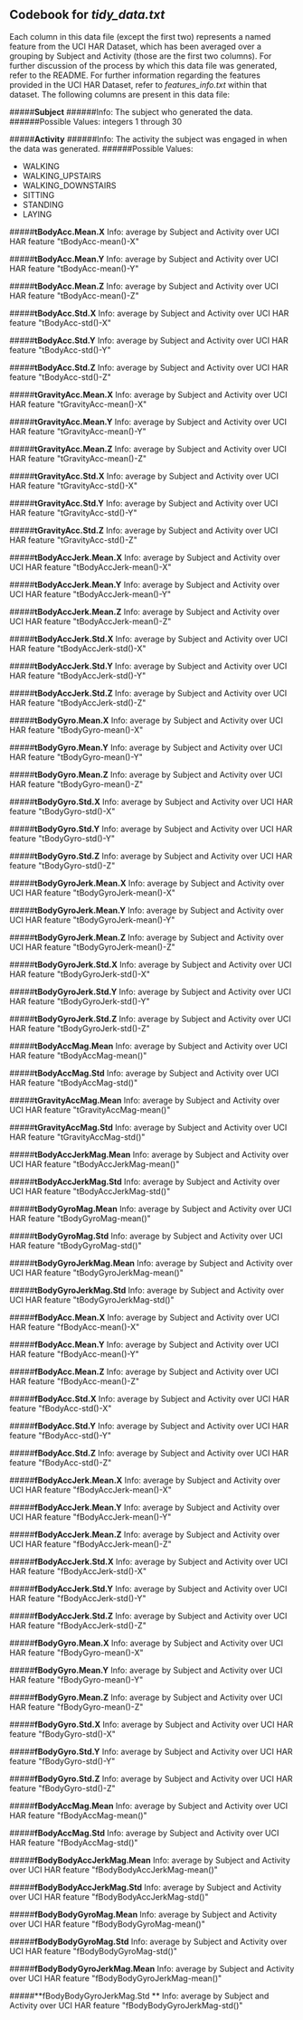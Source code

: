 ## Codebook for *tidy_data.txt*

Each column in this data file (except the first two) represents a named feature from the UCI HAR Dataset, which has been averaged over a grouping by Subject and Activity (those are the first two columns). For further discussion of the process by which this data file was generated, refer to the README. For further information regarding the features provided in the UCI HAR Dataset, refer to *features_info.txt* within that dataset. The following columns are present in this data file:

#####**Subject**
######Info: The subject who generated the data.
######Possible Values: integers 1 through 30

#####**Activity**
######Info: The activity the subject was engaged in when the data was generated.
######Possible Values:
 - WALKING
 - WALKING_UPSTAIRS
 - WALKING_DOWNSTAIRS
 - SITTING
 - STANDING
 - LAYING

#####**tBodyAcc.Mean.X**
Info: average by Subject and Activity over UCI HAR feature "tBodyAcc-mean()-X"

#####**tBodyAcc.Mean.Y**
Info: average by Subject and Activity over UCI HAR feature "tBodyAcc-mean()-Y"

#####**tBodyAcc.Mean.Z**
Info: average by Subject and Activity over UCI HAR feature "tBodyAcc-mean()-Z"

#####**tBodyAcc.Std.X**
Info: average by Subject and Activity over UCI HAR feature "tBodyAcc-std()-X"

#####**tBodyAcc.Std.Y**
Info: average by Subject and Activity over UCI HAR feature "tBodyAcc-std()-Y"

#####**tBodyAcc.Std.Z**
Info: average by Subject and Activity over UCI HAR feature "tBodyAcc-std()-Z"

#####**tGravityAcc.Mean.X**
Info: average by Subject and Activity over UCI HAR feature "tGravityAcc-mean()-X"

#####**tGravityAcc.Mean.Y**
Info: average by Subject and Activity over UCI HAR feature "tGravityAcc-mean()-Y"

#####**tGravityAcc.Mean.Z**
Info: average by Subject and Activity over UCI HAR feature "tGravityAcc-mean()-Z"

#####**tGravityAcc.Std.X**
Info: average by Subject and Activity over UCI HAR feature "tGravityAcc-std()-X"

#####**tGravityAcc.Std.Y**
Info: average by Subject and Activity over UCI HAR feature "tGravityAcc-std()-Y"

#####**tGravityAcc.Std.Z**
Info: average by Subject and Activity over UCI HAR feature "tGravityAcc-std()-Z"

#####**tBodyAccJerk.Mean.X**
Info: average by Subject and Activity over UCI HAR feature "tBodyAccJerk-mean()-X"

#####**tBodyAccJerk.Mean.Y**
Info: average by Subject and Activity over UCI HAR feature "tBodyAccJerk-mean()-Y"

#####**tBodyAccJerk.Mean.Z**
Info: average by Subject and Activity over UCI HAR feature "tBodyAccJerk-mean()-Z"

#####**tBodyAccJerk.Std.X**
Info: average by Subject and Activity over UCI HAR feature "tBodyAccJerk-std()-X"

#####**tBodyAccJerk.Std.Y**
Info: average by Subject and Activity over UCI HAR feature "tBodyAccJerk-std()-Y"

#####**tBodyAccJerk.Std.Z**
Info: average by Subject and Activity over UCI HAR feature "tBodyAccJerk-std()-Z"

#####**tBodyGyro.Mean.X**
Info: average by Subject and Activity over UCI HAR feature "tBodyGyro-mean()-X"

#####**tBodyGyro.Mean.Y**
Info: average by Subject and Activity over UCI HAR feature "tBodyGyro-mean()-Y"

#####**tBodyGyro.Mean.Z**
Info: average by Subject and Activity over UCI HAR feature "tBodyGyro-mean()-Z"

#####**tBodyGyro.Std.X**
Info: average by Subject and Activity over UCI HAR feature "tBodyGyro-std()-X"

#####**tBodyGyro.Std.Y**
Info: average by Subject and Activity over UCI HAR feature "tBodyGyro-std()-Y"

#####**tBodyGyro.Std.Z**
Info: average by Subject and Activity over UCI HAR feature "tBodyGyro-std()-Z"

#####**tBodyGyroJerk.Mean.X**
Info: average by Subject and Activity over UCI HAR feature "tBodyGyroJerk-mean()-X"

#####**tBodyGyroJerk.Mean.Y**
Info: average by Subject and Activity over UCI HAR feature "tBodyGyroJerk-mean()-Y"

#####**tBodyGyroJerk.Mean.Z**
Info: average by Subject and Activity over UCI HAR feature "tBodyGyroJerk-mean()-Z"

#####**tBodyGyroJerk.Std.X**
Info: average by Subject and Activity over UCI HAR feature "tBodyGyroJerk-std()-X"

#####**tBodyGyroJerk.Std.Y**
Info: average by Subject and Activity over UCI HAR feature "tBodyGyroJerk-std()-Y"

#####**tBodyGyroJerk.Std.Z**
Info: average by Subject and Activity over UCI HAR feature "tBodyGyroJerk-std()-Z"

#####**tBodyAccMag.Mean**
Info: average by Subject and Activity over UCI HAR feature "tBodyAccMag-mean()"

#####**tBodyAccMag.Std**
Info: average by Subject and Activity over UCI HAR feature "tBodyAccMag-std()"

#####**tGravityAccMag.Mean**
Info: average by Subject and Activity over UCI HAR feature "tGravityAccMag-mean()"

#####**tGravityAccMag.Std**
Info: average by Subject and Activity over UCI HAR feature "tGravityAccMag-std()"

#####**tBodyAccJerkMag.Mean**
Info: average by Subject and Activity over UCI HAR feature "tBodyAccJerkMag-mean()"

#####**tBodyAccJerkMag.Std**
Info: average by Subject and Activity over UCI HAR feature "tBodyAccJerkMag-std()"

#####**tBodyGyroMag.Mean**
Info: average by Subject and Activity over UCI HAR feature "tBodyGyroMag-mean()"

#####**tBodyGyroMag.Std**
Info: average by Subject and Activity over UCI HAR feature "tBodyGyroMag-std()"

#####**tBodyGyroJerkMag.Mean**
Info: average by Subject and Activity over UCI HAR feature "tBodyGyroJerkMag-mean()"

#####**tBodyGyroJerkMag.Std**
Info: average by Subject and Activity over UCI HAR feature "tBodyGyroJerkMag-std()"

#####**fBodyAcc.Mean.X**
Info: average by Subject and Activity over UCI HAR feature "fBodyAcc-mean()-X"

#####**fBodyAcc.Mean.Y**
Info: average by Subject and Activity over UCI HAR feature "fBodyAcc-mean()-Y"

#####**fBodyAcc.Mean.Z**
Info: average by Subject and Activity over UCI HAR feature "fBodyAcc-mean()-Z"

#####**fBodyAcc.Std.X**
Info: average by Subject and Activity over UCI HAR feature "fBodyAcc-std()-X"

#####**fBodyAcc.Std.Y**
Info: average by Subject and Activity over UCI HAR feature "fBodyAcc-std()-Y"

#####**fBodyAcc.Std.Z**
Info: average by Subject and Activity over UCI HAR feature "fBodyAcc-std()-Z"

#####**fBodyAccJerk.Mean.X**
Info: average by Subject and Activity over UCI HAR feature "fBodyAccJerk-mean()-X"

#####**fBodyAccJerk.Mean.Y**
Info: average by Subject and Activity over UCI HAR feature "fBodyAccJerk-mean()-Y"

#####**fBodyAccJerk.Mean.Z**
Info: average by Subject and Activity over UCI HAR feature "fBodyAccJerk-mean()-Z"

#####**fBodyAccJerk.Std.X**
Info: average by Subject and Activity over UCI HAR feature "fBodyAccJerk-std()-X"

#####**fBodyAccJerk.Std.Y**
Info: average by Subject and Activity over UCI HAR feature "fBodyAccJerk-std()-Y"

#####**fBodyAccJerk.Std.Z**
Info: average by Subject and Activity over UCI HAR feature "fBodyAccJerk-std()-Z"

#####**fBodyGyro.Mean.X**
Info: average by Subject and Activity over UCI HAR feature "fBodyGyro-mean()-X"

#####**fBodyGyro.Mean.Y**
Info: average by Subject and Activity over UCI HAR feature "fBodyGyro-mean()-Y"

#####**fBodyGyro.Mean.Z**
Info: average by Subject and Activity over UCI HAR feature "fBodyGyro-mean()-Z"

#####**fBodyGyro.Std.X**
Info: average by Subject and Activity over UCI HAR feature "fBodyGyro-std()-X"

#####**fBodyGyro.Std.Y**
Info: average by Subject and Activity over UCI HAR feature "fBodyGyro-std()-Y"

#####**fBodyGyro.Std.Z**
Info: average by Subject and Activity over UCI HAR feature "fBodyGyro-std()-Z"

#####**fBodyAccMag.Mean**
Info: average by Subject and Activity over UCI HAR feature "fBodyAccMag-mean()"

#####**fBodyAccMag.Std**
Info: average by Subject and Activity over UCI HAR feature "fBodyAccMag-std()"

#####**fBodyBodyAccJerkMag.Mean**
Info: average by Subject and Activity over UCI HAR feature "fBodyBodyAccJerkMag-mean()"

#####**fBodyBodyAccJerkMag.Std**
Info: average by Subject and Activity over UCI HAR feature "fBodyBodyAccJerkMag-std()"

#####**fBodyBodyGyroMag.Mean**
Info: average by Subject and Activity over UCI HAR feature "fBodyBodyGyroMag-mean()"

#####**fBodyBodyGyroMag.Std**
Info: average by Subject and Activity over UCI HAR feature "fBodyBodyGyroMag-std()"

#####**fBodyBodyGyroJerkMag.Mean**
Info: average by Subject and Activity over UCI HAR feature "fBodyBodyGyroJerkMag-mean()"

#####**fBodyBodyGyroJerkMag.Std **
Info: average by Subject and Activity over UCI HAR feature "fBodyBodyGyroJerkMag-std()"
